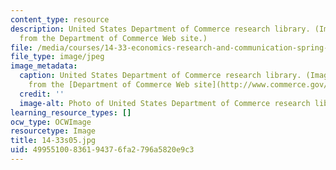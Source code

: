 ```yaml
---
content_type: resource
description: United States Department of Commerce research library. (Image is taken
  from the Department of Commerce Web site.)
file: /media/courses/14-33-economics-research-and-communication-spring-2005/49955100836194376fa2796a5820e9c3_14-33s05.jpg
file_type: image/jpeg
image_metadata:
  caption: United States Department of Commerce research library. (Image is taken
    from the [Department of Commerce Web site](http://www.commerce.gov/).)
  credit: ''
  image-alt: Photo of United States Department of Commerce research library.
learning_resource_types: []
ocw_type: OCWImage
resourcetype: Image
title: 14-33s05.jpg
uid: 49955100-8361-9437-6fa2-796a5820e9c3
---
```

